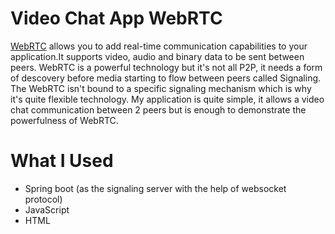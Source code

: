 # Video Chat App WebRTC
[WebRTC](https://webrtc.org/) allows you to add real-time communication capabilities to your application.It supports video, audio and binary data to be sent between peers. WebRTC is a powerful technology but it's not all P2P, it needs a form of descovery before media starting to flow between peers called Signaling. The WebRTC isn't bound to a specific signaling mechanism which is why it's quite flexible technology. My application is quite simple, it allows a video chat communication between 2 peers but is enough to demonstrate
the powerfulness of WebRTC.

# What I Used
* Spring boot (as the signaling server with the help of websocket protocol)
* JavaScript
* HTML
